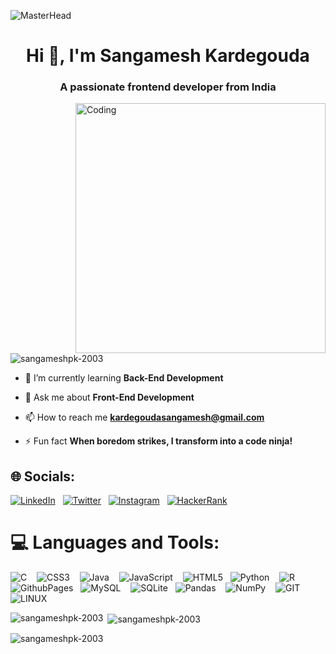 ![MasterHead](https://user-images.githubusercontent.com/74038190/241765440-80728820-e06b-4f96-9c9e-9df46f0cc0a5.gif)
<h1 align="center">Hi 👋, I'm Sangamesh Kardegouda</h1>
<h3 align="center">A passionate frontend developer from India</h3>
<img src="https://www.lambdatest.com/resources/images/news24.gif" alt="Coding" width="400" align="right">

<p align="left"> <img src="https://komarev.com/ghpvc/?username=sangameshpk-2003&label=Profile%20views&color=0e75b6&style=flat" alt="sangameshpk-2003" /> </p>


- 🌱 I’m currently learning **Back-End Development**

- 💬 Ask me about **Front-End Development**

- 📫 How to reach me **kardegoudasangamesh@gmail.com**

- ⚡ Fun fact **When boredom strikes, I transform into a code ninja!**

## 🌐 Socials:
[![LinkedIn](https://img.shields.io/badge/LinkedIn-%230077B5.svg?logo=linkedin&logoColor=white)](https://www.linkedin.com/in/sangamesh-kardegouda-ab3751280/) &nbsp; [![Twitter](https://img.shields.io/badge/Twitter-%231DA1F2.svg?logo=Twitter&logoColor=white)](https://twitter.com/S_P_Kardegouda) &nbsp; [![Instagram](https://img.shields.io/badge/Instagram-%23E4405F.svg?logo=Instagram&logoColor=white)](https://www.instagram.com/kardegouda_sangamesh/)  &nbsp; [![HackerRank](https://img.shields.io/badge/HackerRank-%231DA1F2.svg?logo=hackerrank&logoColor=white)](https://www.hackerrank.com/profile/kardegoudasanga1)



# 💻 Languages and Tools:
![C](https://img.shields.io/badge/c-%2300599C.svg?style=flat&logo=c&logoColor=white) &nbsp;&nbsp; ![CSS3](https://img.shields.io/badge/css3-%231572B6.svg?style=flat&logo=css3&logoColor=white) &nbsp;&nbsp; ![Java](https://img.shields.io/badge/java-%23ED8B00.svg?style=flat&logo=openjdk&logoColor=white) &nbsp;&nbsp; ![JavaScript](https://img.shields.io/badge/javascript-%23323330.svg?style=flat&logo=javascript&logoColor=%23F7DF1E) &nbsp;&nbsp; ![HTML5](https://img.shields.io/badge/html5-%23E34F26.svg?style=flat&logo=html5&logoColor=white) &nbsp;&nbsp;![Python](https://img.shields.io/badge/python-3670A0?style=flat&logo=python&logoColor=ffdd54) &nbsp;&nbsp; ![R](https://img.shields.io/badge/r-%23276DC3.svg?style=flat&logo=r&logoColor=white) &nbsp;&nbsp;  ![GithubPages](https://img.shields.io/badge/github%20pages-121013?style=flat&logo=github&logoColor=white) &nbsp;&nbsp;![MySQL](https://img.shields.io/badge/mysql-%2300000f.svg?style=flat&logo=mysql&logoColor=white) &nbsp;&nbsp; ![SQLite](https://img.shields.io/badge/sqlite-%2307405e.svg?style=flat&logo=sqlite&logoColor=white)  &nbsp;&nbsp;![Pandas](https://img.shields.io/badge/pandas-%23150458.svg?style=flat&logo=pandas&logoColor=white) &nbsp;&nbsp; ![NumPy](https://img.shields.io/badge/numpy-%23013243.svg?style=flat&logo=numpy&logoColor=white) &nbsp;&nbsp;  ![GIT](https://img.shields.io/badge/Git-fc6d26?style=flat&logo=git&logoColor=white) &nbsp;&nbsp; ![LINUX](https://img.shields.io/badge/Linux-FCC624?style=flat&logo=linux&logoColor=black)  

<p><img align="left" src="https://github-readme-stats.vercel.app/api/top-langs?username=sangameshpk-2003&show_icons=true&theme=dark&locale=en&layout=compact" alt="sangameshpk-2003" /></p>

<p>&nbsp;<img align="center" src="https://github-readme-stats.vercel.app/api?username=sangameshpk-2003&show_icons=true&theme=dark&locale=en" alt="sangameshpk-2003" /></p>

<p><img align="center" src="https://github-readme-streak-stats.herokuapp.com/?user=sangameshpk-2003&theme=dark&" alt="sangameshpk-2003" /></p>

